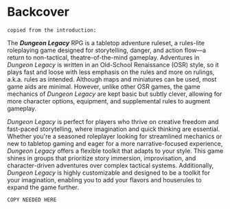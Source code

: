 # Backcover

`copied from the introduction:`

The ***Dungeon Legacy*** RPG is a tabletop adventure ruleset, a rules-lite roleplaying game designed for storytelling, danger, and action flow—a return to non-tactical, theatre-of-the-mind gameplay. Adventures in *Dungeon Legacy* is written in an Old-School Renaissance (OSR) style, so it plays fast and loose with less emphasis on the rules and more on rulings, a.k.a. rules as intended. Although maps and miniatures can be used, most game aids are minimal. However, unlike other OSR games, the game mechanics of *Dungeon Legacy* are kept basic but subtly clever, allowing for more character options, equipment, and supplemental rules to augment gameplay.

*Dungeon Legacy* is perfect for players who thrive on creative freedom and fast-paced storytelling, where imagination and quick thinking are essential. Whether you're a seasoned roleplayer looking for streamlined mechanics or new to tabletop gaming and eager for a more narrative-focused experience, *Dungeon Legacy* offers a flexible toolkit that adapts to your style. This game shines in groups that prioritize story immersion, improvisation, and character-driven adventures over complex tactical systems. Additionally, *Dungeon Legacy* is highly customizable and designed to be a toolkit for your imagination, enabling you to add your flavors and houserules to expand the game further.

`COPY NEEDED HERE`